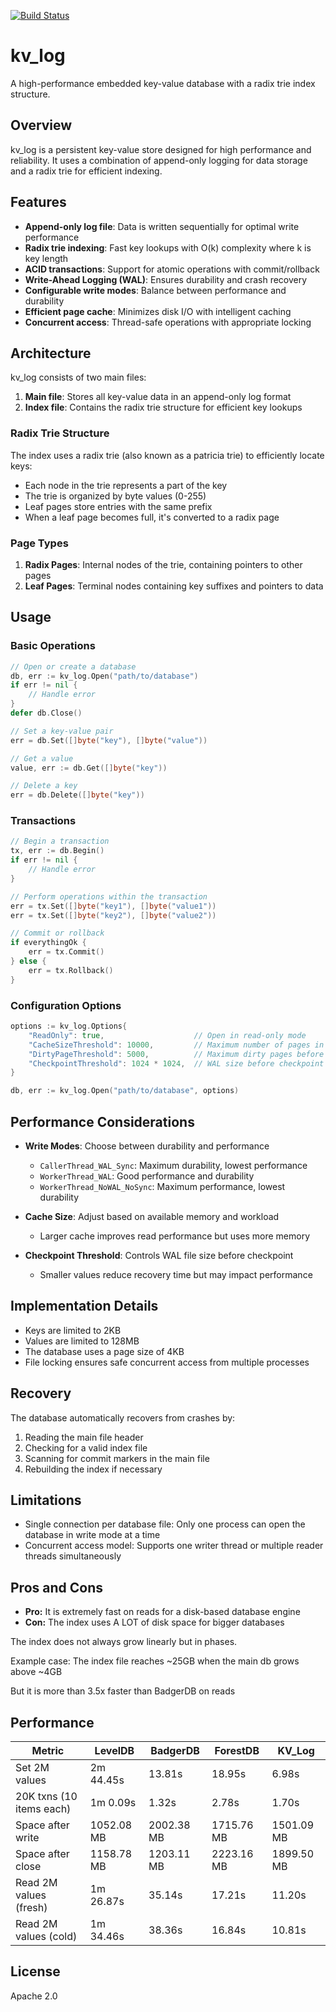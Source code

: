 [![Build Status](https://github.com/aergoio/kv_log/actions/workflows/ci.yml/badge.svg)](https://github.com/aergoio/kv_log/actions/workflows/ci.yml)

# kv_log

A high-performance embedded key-value database with a radix trie index structure.

## Overview

kv_log is a persistent key-value store designed for high performance and reliability. It uses a combination of append-only logging for data storage and a radix trie for efficient indexing.

## Features

- **Append-only log file**: Data is written sequentially for optimal write performance
- **Radix trie indexing**: Fast key lookups with O(k) complexity where k is key length
- **ACID transactions**: Support for atomic operations with commit/rollback
- **Write-Ahead Logging (WAL)**: Ensures durability and crash recovery
- **Configurable write modes**: Balance between performance and durability
- **Efficient page cache**: Minimizes disk I/O with intelligent caching
- **Concurrent access**: Thread-safe operations with appropriate locking

## Architecture

kv_log consists of two main files:

1. **Main file**: Stores all key-value data in an append-only log format
2. **Index file**: Contains the radix trie structure for efficient key lookups

### Radix Trie Structure

The index uses a radix trie (also known as a patricia trie) to efficiently locate keys:

- Each node in the trie represents a part of the key
- The trie is organized by byte values (0-255)
- Leaf pages store entries with the same prefix
- When a leaf page becomes full, it's converted to a radix page

### Page Types

1. **Radix Pages**: Internal nodes of the trie, containing pointers to other pages
2. **Leaf Pages**: Terminal nodes containing key suffixes and pointers to data

## Usage

### Basic Operations

```go
// Open or create a database
db, err := kv_log.Open("path/to/database")
if err != nil {
    // Handle error
}
defer db.Close()

// Set a key-value pair
err = db.Set([]byte("key"), []byte("value"))

// Get a value
value, err := db.Get([]byte("key"))

// Delete a key
err = db.Delete([]byte("key"))
```

### Transactions

```go
// Begin a transaction
tx, err := db.Begin()
if err != nil {
    // Handle error
}

// Perform operations within the transaction
err = tx.Set([]byte("key1"), []byte("value1"))
err = tx.Set([]byte("key2"), []byte("value2"))

// Commit or rollback
if everythingOk {
    err = tx.Commit()
} else {
    err = tx.Rollback()
}
```

### Configuration Options

```go
options := kv_log.Options{
    "ReadOnly": true,                    // Open in read-only mode
    "CacheSizeThreshold": 10000,         // Maximum number of pages in cache
    "DirtyPageThreshold": 5000,          // Maximum dirty pages before flush
    "CheckpointThreshold": 1024 * 1024,  // WAL size before checkpoint (1MB)
}

db, err := kv_log.Open("path/to/database", options)
```

## Performance Considerations

- **Write Modes**: Choose between durability and performance
  - `CallerThread_WAL_Sync`: Maximum durability, lowest performance
  - `WorkerThread_WAL`: Good performance and durability
  - `WorkerThread_NoWAL_NoSync`: Maximum performance, lowest durability

- **Cache Size**: Adjust based on available memory and workload
  - Larger cache improves read performance but uses more memory

- **Checkpoint Threshold**: Controls WAL file size before checkpoint
  - Smaller values reduce recovery time but may impact performance

## Implementation Details

- Keys are limited to 2KB
- Values are limited to 128MB
- The database uses a page size of 4KB
- File locking ensures safe concurrent access from multiple processes

## Recovery

The database automatically recovers from crashes by:

1. Reading the main file header
2. Checking for a valid index file
3. Scanning for commit markers in the main file
4. Rebuilding the index if necessary

## Limitations

- Single connection per database file: Only one process can open the database in write mode at a time
- Concurrent access model: Supports one writer thread or multiple reader threads simultaneously

## Pros and Cons

- **Pro:** It is extremely fast on reads for a disk-based database engine
- **Con:** The index uses A LOT of disk space for bigger databases

The index does not always grow linearly but in phases.

Example case: The index file reaches ~25GB when the main db grows above ~4GB

But it is more than 3.5x faster than BadgerDB on reads

## Performance

| Metric | LevelDB | BadgerDB | ForestDB | KV_Log |
|--------|---------|----------|----------|--------|
| Set 2M values | 2m 44.45s | 13.81s | 18.95s | 6.98s |
| 20K txns (10 items each) | 1m 0.09s | 1.32s | 2.78s | 1.70s |
| Space after write | 1052.08 MB | 2002.38 MB | 1715.76 MB | 1501.09 MB |
| Space after close | 1158.78 MB | 1203.11 MB | 2223.16 MB | 1899.50 MB |
| Read 2M values (fresh) | 1m 26.87s | 35.14s | 17.21s | 11.20s |
| Read 2M values (cold) | 1m 34.46s | 38.36s | 16.84s | 10.81s |

## License

Apache 2.0
